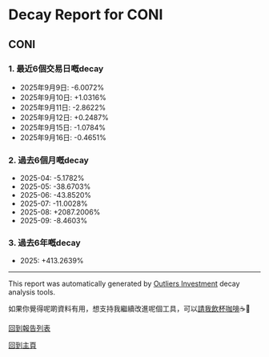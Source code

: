 # Decay Report for CONI

## CONI

### 1. 最近6個交易日嘅decay

- 2025年9月9日: -6.0072%
- 2025年9月10日: +1.0316%
- 2025年9月11日: -2.8622%
- 2025年9月12日: +0.2487%
- 2025年9月15日: -1.0784%
- 2025年9月16日: -0.4651%

### 2. 過去6個月嘅decay

- 2025-04: -5.1782%
- 2025-05: -38.6703%
- 2025-06: -43.8520%
- 2025-07: -11.0028%
- 2025-08: +2087.2006%
- 2025-09: -8.4603%

### 3. 過去6年嘅decay

- 2025: +413.2639%

------------------------------
This report was automatically generated by [Outliers Investment](https://outliersecon.github.io/Outliers-Investment/) decay analysis tools.

如果你覺得呢啲資料有用，想支持我繼續改進呢個工具，可以[請我飲杯咖啡](https://buymeacoffee.com/outliersecon)☕🙏

[回到報告列表](https://outliersecon.github.io/Outliers-Investment/reports/reports_public)

[回到主頁](https://outliersecon.github.io/Outliers-Investment/)
